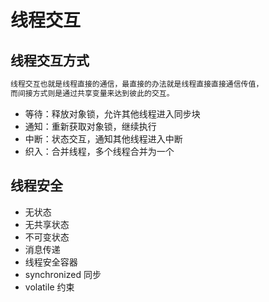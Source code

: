# 线程交互

## 线程交互方式
```md
线程交互也就是线程直接的通信，最直接的办法就是线程直接直接通信传值，
而间接方式则是通过共享变量来达到彼此的交互。
```
* 等待：释放对象锁，允许其他线程进入同步块
* 通知：重新获取对象锁，继续执行
* 中断：状态交互，通知其他线程进入中断
* 织入：合并线程，多个线程合并为一个

## 线程安全
* 无状态
* 无共享状态
* 不可变状态
* 消息传递
* 线程安全容器
* synchronized 同步
* volatile 约束
